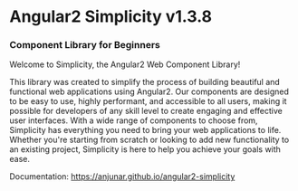 # Angular2 Simplicity v1.3.8
### Component Library for Beginners

Welcome to Simplicity, the Angular2 Web Component Library!

This library was created to simplify the process of building
beautiful and functional web applications using Angular2.
Our components are designed to be easy to use, highly performant,
and accessible to all users, making it possible for developers
of any skill level to create engaging and effective user interfaces.
With a wide range of components to choose from, Simplicity
has everything you need to bring your web applications to life.
Whether you're starting from scratch or looking to add new
functionality to an existing project, Simplicity is here to help
you achieve your goals with ease.

Documentation: https://anjunar.github.io/angular2-simplicity
